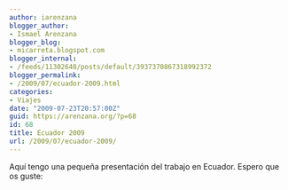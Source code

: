 ```yaml
---
author: iarenzana
blogger_author:
- Ismael Arenzana
blogger_blog:
- micarreta.blogspot.com
blogger_internal:
- /feeds/11302648/posts/default/3937370867318992372
blogger_permalink:
- /2009/07/ecuador-2009.html
categories:
- Viajes
date: "2009-07-23T20:57:00Z"
guid: https://arenzana.org/?p=68
id: 68
title: Ecuador 2009
url: /2009/07/ecuador-2009/
---
```

Aquí tengo una pequeña presentación del trabajo en Ecuador. Espero que os guste: